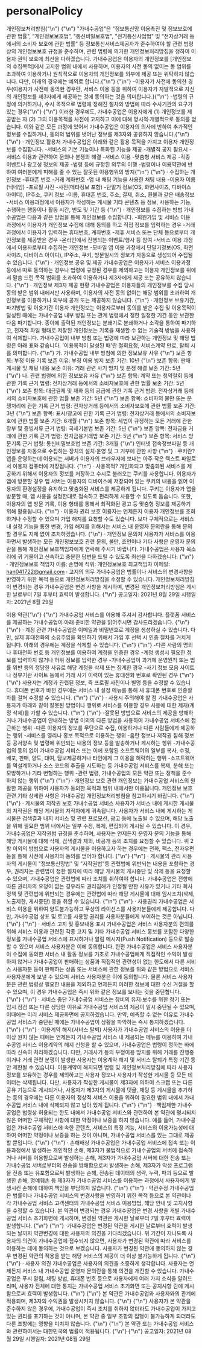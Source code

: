 # personalPolicy
개인정보처리방침{"\n"}
            {"\n"}
"가내수공업”은 "정보통신망 이용촉진 및 정보보호에 관한 법률", “개인정보보호법”, "통신비밀보호법", "전기통신사업법" 및 “전자상거래 등에서의 소비자 보호에 관한 법률” 등 정보통신서비스제공자가 준수하여야 할 관련 법령상의 개인정보보호 규정을 준수하며, 관련 법령에 의거한 개인정보처리방침을 정하여 이용자 권익 보호에 최선을 다하겠습니다. 가내수공업은 이용자의 개인정보를 [개인정보의 수집목적]에서 고지한 범위 내에서 사용하며, 이용자의 사전 동의 없이는 동 범위를 초과하여 이용하거나 원칙적으로 이용자의 개인정보를 외부에 제공 또는 위탁하지 않습니다. 다만, 아래의 경우에는 예외로 합니다.{"\n"}
{"\n"}
-이용자가 사전에 동의한 경우(이용자가 사전에 동의한 경우란, 서비스 이용 등을 위하여 이용자가 자발적으로 자신의 개인정보를 제3자에게 제공하는 것에 동의하는 것을 의미합니다.){"\n"}
-법령의 규정에 의거하거나, 수사 목적으로 법령에 정해진 절차와 방법에 따라 수사기관의 요구가 있는 경우{"\n"}
{"\n"}
이러한 경우에도, 가내수공업은 이용자에게 (1) 개인정보를 제공받는 자 (2) 그의 이용목적을 사전에 고지하고 이에 대해 명시적·개별적으로 동의를 얻습니다. 이와 같은 모든 과정에 있어서 가내수공업은 이용자의 의사에 반하여 추가적인 정보를 수집하거나, 동의의 범위를 벗어난 정보를 제3자와 공유하지 않습니다.{"\n"}
{"\n"}
· 개인정보 활용처
가내수공업은 아래와 같은 활용 목적을 가지고 이용자 개인정보를 수집합니다.
-서비스의 기본 기능이나 특화된 기능을 제공
-개별적 공지 필요시
-서비스 이용과 관련하여 문의나 분쟁의 해결
-서비스 이용
-맞춤형 서비스 제공
-각종 이벤트나 광고성 정보의 제공
-법령 등에 규정된 의무의 이행
-법령이나 이용약관에 반하여 여러분에게 피해를 줄 수 있는 잘못된 이용행위의 방지{"\n"}
{"\n"}
· 수집하는 개인정보
-휴대폰 번호
-거래 계좌번호
-앱 내 채팅 기능을 사용한 채팅 내용
-이용자 이름(닉네임)
-프로필 사진
-사진(메타정보 포함)
-단말기 정보(OS, 화면사이즈, 디바이스 아이디), IP주소, 쿠키 정보
-이름, 휴대폰 번호, 주소, 결제, 취소, 환불과 같은 배송정보
-서비스 이용과정에서 이용자가 작성하는 게시물 기타 콘텐츠 등 정보, 사용하는 기능, 수행하는 행동이나 활동 시간, 빈도 및 기간 등
{"\n"}
· 개인정보를 수집하는 방법
가내수공업은 다음과 같은 방법을 통해 개인정보를 수집합니다.
-회원가입 및 서비스 이용 과정에서 이용자가 개인정보 수집에 대해 동의를 하고 직접 정보를 입력하는 경우
-거래 과정에서 이용자가 입력하는 휴대번호, 계좌번호
-제휴 서비스 또는 단체 등으로부터 개인정보를 제공받은 경우
-온라인에서 진행되는 이벤트/행사 등 참여
-서비스 이용 과정에서 이용자로부터 수집하는 개인정보
-모바일 앱 이용 과정에서 단말기정보(OS, 화면사이즈, 디바이스 아이디), IP주소, 쿠키, 방문일시의 정보가 자동으로 생성되어 수집될 수 있습니다.
{"\n"}
· 개인정보 공유 및 제공
가내수공업은 이용자가 서비스 이용과정 등에서 따로 동의하는 경우나 법령에 규정된 경우를 제외하고는 이용자 개인정보를 위에서 말씀 드린 목적 범위를 초과하여 이용하거나 제3자에게 제공 또는 공유하지 않습니다.
{"\n"}
· 개인정보 제3자 제공 현황
가내수공업은 이용자들의 개인정보를 수집 당시 동의 받은 범위 내에서만 사용하며, 이용자의 사전 동의 없이는 해당 범위를 초과하여 개인정보를 이용하거나 외부에 공개 또는 제공하지 않습니다.
{"\n"}
· 개인정보 보유기간, 파기방법 및 이용기간
이용자 개인정보는 이용자로부터 동의를 받은 수집 및 이용목적이 달성된 때에는 가내수공업 내부 방침 또는 관계 법령에서 정한 일정한 기간 동안 보관한 다음 파기합니다. 종이에 출력된 개인정보는 분쇄기로 분쇄하거나 소각을 통하여 파기하고, 전자적 파일 형태로 저장된 개인정보는 기록을 재생할 수 없는 기술적 방법을 사용하여 삭제합니다. 가내수공업이 내부 방침 또는 법령에 따라 보관하는 개인정보 및 해당 법령은 아래 표와 같습니다. '이용목적이 달성된 때'란 철회요청, 서비스계약 만료, 탈퇴 시를 의미합니다.
{"\n"}
가. 가내수공업 내부 방침에 의한 정보보유 사유
{"\n"}
보존 항목: 부정 이용 기록
보존 이유: 부정 이용 방지
보존 기간: 10년
{"\n"}
보존 항목: 판매 게시물 및 채팅 내용
보존 이유: 거래 관련 사기 방지 및 분쟁 해결
보존 기간: 5년
{"\n"}
나. 관련 법령에 의한 정보보유 사유
{"\n"}
보존 항목: 계약 또는 청약철회 등에 관한 기록
근거 법령: 전자상거래 등에서의 소비자보호에 관한 법률
보존 기간: 5년
{"\n"}
보존 항목: 대금결제 및 재화 등의 공급에 관한 기록
근거 법령: 전자상거래 등에서의 소비자보호에 관한 법률
보존 기간: 5년
{"\n"}
보존 항목: 소비자의 불만 또는 분쟁처리에 관한 기록
근거 법령: 전자상거래 등에서의 소비자보호에 관한 법률
보존 기간: 3년
{"\n"}
보존 항목: 표시/광고에 관한 기록
근거 법령: 전자상거래 등에서의 소비자보호에 관한 법률
보존 기간: 6개월
{"\n"}
보존 항목: 세법이 규정하는 모든 거래에 관한 장부 및 증빙서류
근거 법령: 국세기본법
보존 기간: 5년
{"\n"}
보존 항목: 전자금융 거래에 관한 기록
근거 법령: 전자금융거래법
보존 기간: 5년
{"\n"}
보존 항목: 서비스 방문기록
근거 법령: 통신비밀보호법
보존 기간: 3개월
{"\n"}
인터넷 접속정보파일 등 개인정보를 자동으로 수집하는 장치의 설치·운영 및 그 거부에 관한 사항
{"\n"}
· 쿠키란?
앱을 운영하는데 이용되는 서버가 이용자의 브라우저에 보내는 아주 작은 텍스트 파일로서 이용자 컴퓨터에 저장됩니다.
{"\n"}
· 사용목적?
개인화되고 맞춤화된 서비스를 제공하기 위해서 이용자의 정보를 저장하고 수시로 불러오는 쿠키를 사용합니다. 이용자가 앱에 방문할 경우 앱 서버는 이용자의 디바이스에 저장되어 있는 쿠키의 내용을 읽어 이용자의 환경설정을 유지하고 맞춤화된 서비스를 제공하게 됩니다. 쿠키는 이용자가 앱을 방문할 때, 앱 사용을 설정한대로 접속하고 편리하게 사용할 수 있도록 돕습니다. 또한, 이용자의 앱 방문 기록, 이용 형태를 통해서 최적화된 광고 등 맞춤형 정보를 제공하기 위해 활용됩니다.
{"\n"}
· 이용자 권리 보호
이용자는 언제든지 이용자 개인정보를 조회하거나 수정할 수 있으며 가입 해지를 요청할 수도 있습니다. 보다 구체적으로는 서비스 내 설정 기능을 통한 변경, 가입 해지를 위해서는 서비스 내 운영자 문의란을 통해 문의할 경우도 지체 없이 조치하겠습니다.
{"\n"}
· 개인정보 문의처
사용자가 서비스를 이용하면서 발생하는 모든 개인정보보호 관련 문의, 불만, 조언이나 기타 사항은 운영자 문의란을 통해 개인정보 보호책임자에게 연락해 주시기 바랍니다. 가내수공업은 사용자 목소리에 귀 기울이고 신속하고 충분한 답변을 드릴 수 있도록 최선을 다하겠습니다.
{"\n"}
· 개인정보보호 책임자
이름: 손명애
직위: 개인정보보호 최고책임자
이메일: han041722@gmail.com
· 고지의 의무
가내수공업은 법률이나 서비스의 변경사항을 반영하기 위한 목적 등으로 개인정보처리방침을 수정할 수 있습니다. 개인정보처리방침이 변경되는 경우 가내수공업은 변경 사항을 게시하며, 변경된 개인정보처리방침은 게시한 날로부터 7일 후부터 효력이 발생합니다.
{"\n"}
공고일자: 2021년 8월 29일
시행일자: 2021년 8월 29일

이용 약관{"\n"}
            {"\n"}
가내수공업 서비스를 이용해 주셔서 감사합니다. 플랫폼 서비스를 제공하는 가내수공업이 아래 준비한 약관을 읽어주시면 감사드리겠습니다.
            {"\n"}
            {"\n"}
· 계정 관련
가내수공업은 이메일과 비밀번호로 계정을 생성하실 수 있습니다. 다만, 실제 휴대전화의 소유주임을 확인하기 위해서 가입 후 선택 시 인증 절차를 거치게 됩니다. 아래의 경우에는 계정을 삭제할 수 있습니다.
            {"\n"}
            {"\n"}
-다른 사람의 명의나 휴대전화 번호 등 개인정보를 이용하여 계정을 인증한 경우
-계정 생성시 필요한 정보를 입력하지 않거나 허위 정보를 입력한 경우
-가내수공업이 과거에 운영원칙 또는 법률 위반 등의 정당한 사유로 해당 계정을 삭제 또는 징계한 경우
-사기 정보 모음 사이트나 정부기관 사이트 등에서 거래 사기 이력이 있는 휴대전화 번호로 확인된 경우
            {"\n"}
            {"\n"}
사용자는 계정과 관련된 정보, 즉 프로필 사진이나 별명 등을 수정할 수 있습니다. 휴대폰 번호가 바뀐 경우에는 서비스 내 설정 메뉴를 통해 새 휴대폰 번호로 인증절차를 걸쳐 수정할 수 있습니다.
            {"\n"}
            {"\n"}
· 사용시 주의해야 할 점
가내수공업은 사용자가 아래와 같이 잘못된 방법이나 행위로 서비스를 이용할 경우 사용에 대한 제재(계정 삭제)를 가할 수 있습니다.
            {"\n"}
            {"\n"}
-잘못된 방법으로 서비스의 제공을 방해하거나 가내수공업이 안내하는 방법 이외의 다른 방법을 사용하여 가내수공업 서비스에 접근하는 행위
-다른 이용자의 정보를 무단으로 수집, 이용하거나 다른 사람들에게 제공하는 행위
-서비스를 영리나 홍보 목적으로 이용하는 행위
-음란 정보나 저작권 침해 정보 등 공서양속 및 법령에 위반되는 내용의 정보 등을 발송하거나 게시하는 행위
-가내수공업의 동의 없이 가내수공업 서비스 또는 이에 포함된 소프트웨어의 일부를 복사, 수정, 배포, 판매, 양도, 대여, 담보제공하거나 타인에게 그 이용을 허락하는 행위
-소프트웨어를 역설계하거나 소스 코드의 추출을 시도하는 등 가내수공업 서비스를 복제, 분해 또는 모방하거나 기타 변형하는 행위
-관련 법령, 가내수공업의 모든 약관 또는 정책을 준수하지 않는 행위
            {"\n"}
            {"\n"}
· 개인정보 보호 관련
개인정보는 가내수공업 서비스의 원활한 제공을 위하여 사용자가 동의한 목적과 범위 내에서만 이용됩니다. 개인정보 보호 관련 기타 상세한 사항은 가내수공업 개인정보처리방침을 참고하시기 바랍니다.
            {"\n"}
            {"\n"}
· 게시물의 저작권 보호
가내수공업 서비스 사용자가 서비스 내에 게시한 게시물의 저작권은 해당 게시물의 저작자에게 귀속됩니다.
사용자가 서비스 내에 게시하는 게시물은 검색결과 내지 서비스 및 관련 프로모션, 광고 등에 노출될 수 있으며, 해당 노출을 위해 필요한 범위 내에서는 일부 수정, 복제, 편집되어 게시될 수 있습니다. 이 경우, 가내수공업은 저작권법 규정을 준수하며, 사용자는 언제든지 운영자 문의 기능을 통해 해당 게시물에 대해 삭제, 검색결과 제외, 비공개 등의 조치를 요청할 수 있습니다.
위 2항 이외의 방법으로 사용자의 게시물을 이용하고자 하는 경우에는 전화, 팩스, 전자우편 등을 통해 사전에 사용자의 동의를 얻어야 합니다.
            {"\n"}
            {"\n"}
· 게시물의 관리
사용자의 게시물이 "정보통신망법" 및 "저작권법"등 관련법에 위반되는 내용을 포함하는 경우, 권리자는 관련법이 정한 절차에 따라 해당 게시물의 게시중단 및 삭제 등을 요청할 수 있으며, 가내수공업은 관련법에 따라 조치를 취하여야 합니다.
가내수공업은 전항에 따른 권리자의 요청이 없는 경우라도 권리침해가 인정될 만한 사유가 있거나 기타 회사 정책 및 관련법에 위반되는 경우에는 관련법에 따라 해당 게시물에 대해 임시조치(삭제, 노출제한, 게시중단) 등을 취할 수 있습니다.
            {"\n"}
            {"\n"}
· 사용권리
가내수공업은 서비스 이용을 위하여 양도불가능하고 무상의 라이선스를 사용자분들에게 제공합니다. 다만, 가내수공업 상표 및 로고를 사용할 권리를 사용자분들에게 부여하는 것은 아닙니다.
            {"\n"}
            {"\n"}
· 서비스 고지 및 홍보내용 표시
가내수공업은 서비스 사용자분의 편의를 위해 서비스 이용과 관련된 각종 고지 및 기타 가내수공업 서비스 홍보를 포함한 다양한 정보를 가내수공업 서비스에 표시하거나 알림 메시지(Push Notification) 등으로 발송할 수 있으며 서비스 사용자분은 이에 동의합니다. 한편 가내수공업은 서비스 사용자분이 수집에 동의한 서비스 내 활동 정보를 기초로 가내수공업에게 직접적인 수익이 발생하지 않거나 가내수공업이 판매하는 상품과 직접적인 관련성이 없는 한도에서 다른 서비스 사용자분 등이 판매하는 상품 또는 서비스에 관한 정보를 위와 같은 방법으로 서비스 사용자분에게 보낼 수 있으며 서비스 사용자분은 이에 동의합니다. 물론 서비스 사용자분은 관련 법령상 필요한 내용을 제외하고 언제든지 이러한 정보에 대한 수신 거절을 할 수 있으며, 이 경우 가내수공업은 즉시 위와 같은 정보를 보내는 것을 중단합니다.
            {"\n"}
            {"\n"}
· 서비스 중단
가내수공업 서비스는 장비의 유지∙보수를 위한 정기 또는 임시 점검 또는 다른 상당한 이유로 가내수공업 서비스의 제공이 일시 중단될 수 있으며, 이때에는 미리 서비스 제공화면에 공지하겠습니다. 만약, 예측할 수 없는 이유로 가내수공업 서비스가 중단된 때에는 가내수공업이 상황을 파악하는 즉시 통지하겠습니다.
            {"\n"}
            {"\n"}
· 이용계약 해지(서비스 탈퇴)
사용자가 가내수공업 서비스의 이용을 더 이상 원치 않는 때에는 언제든지 가내수공업 서비스 내 제공되는 메뉴를 이용하여 가내수공업 서비스 이용계약의 해지 신청을 할 수 있으며, 가내수공업은 법령이 정하는 바에 따라 신속히 처리하겠습니다. 다만, 거래사기 등의 부정이용 방지를 위해 거래를 진행중이거나 거래 관련 분쟁이 발생한 사용자는 이용계약 해지 및 서비스 탈퇴가 특정 기간 동안 제한될 수 있습니다. 이용계약이 해지되면 법령 및 개인정보처리방침에 따라 사용자 정보를 보유하는 경우를 제외하고는 사용자 정보나 사용자가 작성한 게시물 등 모든 데이터는 삭제됩니다. 다만, 사용자가 작성한 게시물이 제3자에 의하여 스크랩 또는 다른 공유 기능으로 게시되거나, 사용자가 제3자의 게시물에 댓글, 채팅 등 게시물을 추가하는 등의 경우에는 다른 이용자의 정상적 서비스 이용을 위하여 필요한 범위 내에서 가내수공업 서비스 내에 삭제되지 않고 남아 있게 됩니다.
            {"\n"}
            {"\n"}
· 책임제한
가내수공업은 법령상 허용되는 한도 내에서 가내수공업 서비스와 관련하여 본 약관에 명시되지 않은 어떠한 구체적인 사항에 대한 약정이나 보증을 하지 않습니다. 예를 들어, 가내수공업은 가내수공업 서비스에 속한 콘텐츠, 서비스의 특정 기능, 서비스의 이용가능성에 대하여 어떠한 약정이나 보증을 하는 것이 아니며, 가내수공업 서비스를 있는 그대로 제공할 뿐입니다.
            {"\n"}
            {"\n"}
· 손해배상
가내수공업은 가내수공업 서비스에 접속 또는 이용과정에서 발생하는 개인적인 손해, 제3자가 불법적으로 가내수공업의 서버에 접속하거나 서버를 이용함으로써 발생하는 손해, 제3자가 가내수공업 서버에 대한 전송 또는 가내수공업 서버로부터의 전송을 방해함으로써 발생하는 손해, 제3자가 악성 프로그램을 전송 또는 유포함으로써 발생하는 손해, 전송된 데이터의 생략, 누락, 파괴 등으로 발생한 손해, 명예훼손 등 제3자가 가내수공업 서비스를 이용하는 과정에서 사용자에게 발생시킨 손해에 대하여 책임을 부담하지 않습니다.
            {"\n"}
            {"\n"}
· 약관수정
가내수공업은 법률이나 가내수공업 서비스의 변경사항을 반영하기 위한 목적 등으로 본 약관이나 각 가내수공업 서비스 고객센터의 가내수공업 서비스 이용방법, 해당 안내 및 고지사항을 수정할 수 있습니다. 본 약관이 변경되는 경우 가내수공업은 변경 사항을 개별 가내수공업 서비스 초기화면에 게시하며, 변경된 약관은 게시한 날로부터 7일 후부터 효력이 발생합니다.
            {"\n"}
            {"\n"}
·가내수공업은 변경된 약관을 게시한 날로부터 효력이 발생되는 날까지 약관변경에 대한 사용자의 의견을 기다리겠습니다. 위 기간이 지나도록 사용자의 의견이 가내수공업에 접수되지 않으면, 사용자가 변경된 약관에 따라 서비스를 이용하는 데에 동의하는 것으로 보겠습니다. 사용자가 변경된 약관에 동의하지 않는 경우 변경된 약관의 적용을 받는 해당 서비스의 제공이 더 이상 불가능하게 됩니다.
{"\n"}
{"\n"}
· 사용자 의견
가내수공업은 사용자의 의견을 소중하게 생각합니다. 사용자는 언제든지 서비스 내 가내수공업 운영자 문의란을 통해 의견을 개진할 수 있습니다. 가내수공업은 푸시 알림, 채팅 방법, 휴대폰 번호 등으로 사용자에게 여러 가지 소식을 알려드리며, 사용자 전체에 대한 통지는 가내수공업 서비스 초기화면 또는 공지사항 란에 게시함으로써 효력이 발생합니다.
            {"\n"}
            {"\n"}
본 약관은 가내수공업와 사용자와의 관계에 적용되며, 제3자의 수익권을 발생시키지 않습니다.
            {"\n"}
            {"\n"}
사용자가 본 약관을 준수하지 않은 경우에, 가내수공업이 즉시 조치를 취하지 않더라도 가내수공업이 가지고 있는 권리를 포기하는 것이 아니며, 본 약관 중 일부 조항의 집행이 불가능하게 되더라도 다른 조항에는 영향을 미치지 않습니다.
            {"\n"}
            {"\n"}
본 약관 또는 가내수공업 서비스와 관련하여서는 대한민국의 법률이 적용됩니다.
            {"\n"}
            {"\n"}
공고일자: 2021년 08월 29일
시행일자: 2021년 08월 29일
